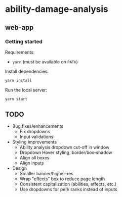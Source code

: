 # ability-damage-analysis

## web-app

### Getting started

Requirements:

* `yarn` (must be available on `PATH`)

Install dependencies:

```sh
yarn install
```

Run the local server:

```sh
yarn start
```

## TODO

* Bug fixes/enhancements
  * Fix dropdowns
  * Input validations
* Styling improvements
  * Ability analysis dropdown cut-off in window
  * Dropdown Hover styling, border/box-shadow
  * Align all boxes
  * Align inputs
* Design
  * Smaller banner/higher-res
  * Wrap "effects" box to reduce page length
  * Consistent capitalization (abilities, effects, etc.)
  * Use dropdowns for perk ranks instead of inputs
